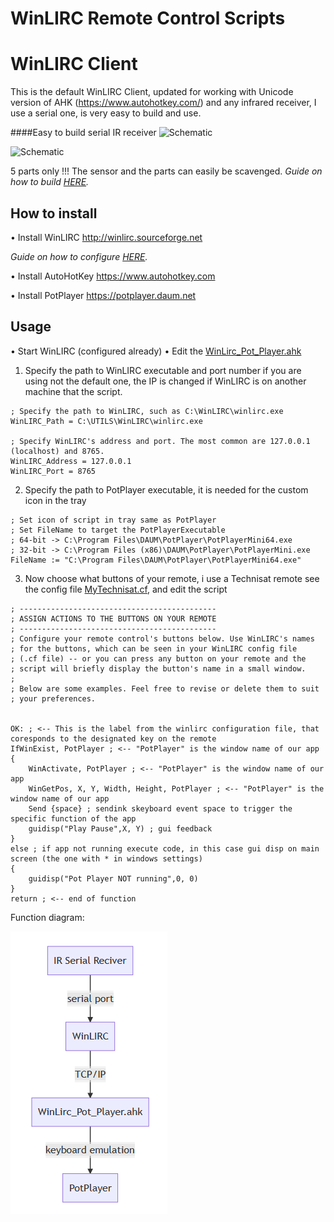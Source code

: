 ﻿# WinLIRC Remote Control Scripts



# WinLIRC Client
This is the default WinLIRC Client, updated for working with Unicode version of AHK (https://www.autohotkey.com/) and any infrared receiver, I use a serial one, is very easy to build and use.

####Easy to build serial IR receiver
![Schematic](Schematic1.png)

![Schematic](Schematic2.gif)

5 parts only !!! The sensor and the parts can easily be scavenged.
*Guide on how to build [HERE](http://web.archive.org/web/20061022051641/lnx.manoweb.com/lirc/?partType=section&partName=introduction).*

## How to install

• Install WinLIRC http://winlirc.sourceforge.net

*Guide on how to configure [HERE](http://winlirc.sourceforge.net/usageguide.html).*

• Install AutoHotKey https://www.autohotkey.com

• Install PotPlayer https://potplayer.daum.net

## Usage

• Start WinLIRC (configured already)
• Edit the [WinLirc_Pot_Player.ahk](WinLirc_Pot_Player.ahk)

1. Specify the path to WinLIRC executable and port number if you are using not the default one, the IP is changed if WinLIRC is on another machine that the script.
```autohotkey
; Specify the path to WinLIRC, such as C:\WinLIRC\winlirc.exe
WinLIRC_Path = C:\UTILS\WinLIRC\winlirc.exe

; Specify WinLIRC's address and port. The most common are 127.0.0.1 (localhost) and 8765.
WinLIRC_Address = 127.0.0.1
WinLIRC_Port = 8765
```
2. Specify the path to PotPlayer executable, it is needed for the custom icon in the tray
```autohotkey
; Set icon of script in tray same as PotPlayer
; Set FileName to target the PotPlayerExecutable
; 64-bit -> C:\Program Files\DAUM\PotPlayer\PotPlayerMini64.exe
; 32-bit -> C:\Program Files (x86)\DAUM\PotPlayer\PotPlayerMini.exe
FileName := "C:\Program Files\DAUM\PotPlayer\PotPlayerMini64.exe"
```
3. Now choose what buttons of your remote, i use a Technisat remote see the config file [MyTechnisat.cf](WinLIRC/MyTechnisat.cf), and edit the script

```autohotkey
; --------------------------------------------
; ASSIGN ACTIONS TO THE BUTTONS ON YOUR REMOTE
; --------------------------------------------
; Configure your remote control's buttons below. Use WinLIRC's names
; for the buttons, which can be seen in your WinLIRC config file
; (.cf file) -- or you can press any button on your remote and the
; script will briefly display the button's name in a small window.
; 
; Below are some examples. Feel free to revise or delete them to suit
; your preferences.


OK: ; <-- This is the label from the winlirc configuration file, that coresponds to the designated key on the remote
IfWinExist, PotPlayer ; <-- "PotPlayer" is the window name of our app
{
	WinActivate, PotPlayer ; <-- "PotPlayer" is the window name of our app
	WinGetPos, X, Y, Width, Height, PotPlayer ; <-- "PotPlayer" is the window name of our app
	Send {space} ; sendink skeyboard event space to trigger the specific function of the app 
	guidisp("Play Pause",X, Y) ; gui feedback 
}
else ; if app not running execute code, in this case gui disp on main screen (the one with * in windows settings)
{
	guidisp("Pot Player NOT running",0, 0)
}
return ; <-- end of function
```

Function diagram:

![Diagram](DiagramPot.PNG)

